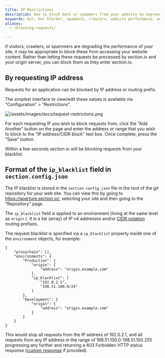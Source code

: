 ```yaml
---
title: IP Restrictions
description: How to block bots or spammers from your website to improve website performance. How to create a blacklist to block IP addresses.
keywords: bot, bot blocker, spammers, crawlers, website performance, webpage speed, website security, content delivery network, CDN
aliases:
  - /blocking-requests/

---
```


If visitors, crawlers, or spammers are degrading the performance of your site, it may be appropriate to block these from accessing your website content. Rather than letting these requests be processed by section.io and your origin server, you can block them as they enter section.io.

## By requesting IP address

Requests for an application can be blocked by IP address or routing prefix.

The simplest interface to view/edit these values is available via "Configuration" > "Restrictions".

![/assets/images/docs/request-restrictions.png](/assets/images/docs/request-restrictions.png)

For each requesting IP you wish to block requests from, click the "Add Another" button on the page and enter the address or range that you wish to block to the "IP address/CIDR block" text box. Once complete, press the "Save" button.

Within a few seconds section.io will be blocking requests from your blacklist.

## Format of the `ip_blacklist` field in ``section.config.json``

The IP blacklist is stored in the ``section.config.json`` file in the root of the git repository for your web site. You can view this by going to <https://aperture.section.io/>, selecting your site and then going to the "Repository" page.

The `ip_blacklist` field is applied to an environment (living at the same level as `origin` ). It is a list (array) of IP v4 addresses and/or [CIDR notation](https://en.wikipedia.org/wiki/Classless_Inter-Domain_Routing#CIDR_notation) routing prefixes.

The request blacklist is specified via a `ip_blacklist` property inside one of the `environment` objects, for example:

    {
        "proxychain": [],
        "environments": {
            "Production": {
                "origin": {
                    "address": "origin.example.com"
                },
                "ip_blacklist": [
                    "192.0.2.1",
                    "198.51.100.0/24"
                ]
            },
            "Development": {
                "origin": {
                    "address": "origin.example.com"
                }
            }
        }
    }

This would stop all requests from the IP address of 192.0.2.1, and all requests from any IP address in the range of 198.51.100.0-198.51.100.255 progressing any further and returning a 403 Forbidden HTTP status response ([custom response](../http-error-messages/#custom-error-messages) if provided).
